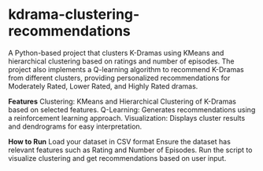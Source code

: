 # kdrama-clustering-recommendations
A Python-based project that clusters K-Dramas using KMeans and hierarchical clustering based on ratings and number of episodes. The project also implements a Q-learning algorithm to recommend K-Dramas from different clusters, providing personalized recommendations for Moderately Rated, Lower Rated, and Highly Rated dramas.

**Features**
          Clustering: KMeans and Hierarchical Clustering of K-Dramas based on selected features.
          Q-Learning: Generates recommendations using a reinforcement learning approach.
          Visualization: Displays cluster results and dendrograms for easy interpretation.

**How to Run**
           Load your dataset in CSV format 
           Ensure the dataset has relevant features such as Rating and Number of Episodes.
           Run the script to visualize clustering and get recommendations based on user input.
